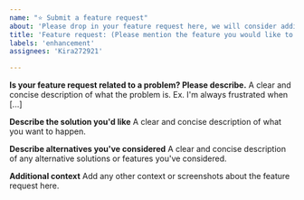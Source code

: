 ```yaml
---
name: "⭐ Submit a feature request"
about: 'Please drop in your feature request here, we will consider adding it to this software, and will let you know our decision'
title: 'Feature request: (Please mention the feature you would like to see here)'
labels: 'enhancement'
assignees: 'Kira272921'

---
```

**Is your feature request related to a problem? Please describe.**
A clear and concise description of what the problem is. Ex. I'm always frustrated when [...]

**Describe the solution you'd like**
A clear and concise description of what you want to happen.

**Describe alternatives you've considered**
A clear and concise description of any alternative solutions or features you've considered.

**Additional context**
Add any other context or screenshots about the feature request here.
